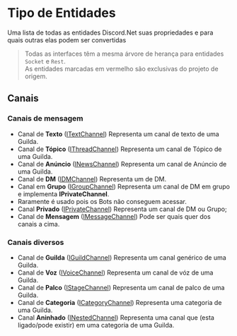 # Tipo de Entidades  
Uma lista de todas as entidades Discord.Net suas propriedades e para quais outras elas podem ser convertidas  

> Todas as interfaces têm a mesma árvore de herança para entidades `Socket` e `Rest`.  
As entidades marcadas em vermelho são exclusivas do projeto de origem.

## Canais  

### Canais de mensagem

* Canal de **Texto** ([ITextChannel](https://discordnet.dev/api/Discord.ITextChannel.html)) Representa um canal de texto de uma Guilda.
* Canal de **Tópico** ([IThreadChannel](https://discordnet.dev/api/Discord.IThreadChannel.html)) Representa um canal de Tópico de uma Guilda.
* Canal de **Anúncio** ([INewsChannel](https://discordnet.dev/api/Discord.INewsChannel.html)) Representa um canal de Anúncio de uma Guilda.
* Canal de **DM** ([IDMChannel](https://discordnet.dev/api/Discord.IDMChannel.html)) Representa um de DM.
* Canal em **Grupo** ([IGroupChannel](https://discordnet.dev/api/Discord.IGroupChannel.html)) Representa um canal de DM em grupo e implementa **IPrivateChannel**.  
 * Raramente é usado pois os Bots não conseguem acessar.
* Canal **Privado** ([IPrivateChannel](https://discordnet.dev/api/Discord.IPrivateChannel.html)) Representa um canal de DM ou Grupo; 
* Canal de **Mensagem** ([IMessageChannel](https://discordnet.dev/api/Discord.IMessageChannel.html)) Pode ser quais quer dos canais a cima.

### Canais diversos

* Canal de **Guilda** ([IGuildChannel]()) Representa um canal genérico de uma Guilda.
* Canal de **Voz** ([IVoiceChannel]()) Representa um canal de vóz de uma Guilda.
* Canal de **Palco** ([IStageChannel]()) Representa um canal de palco de uma Guilda.
* Canal de **Categoria** ([ICategoryChannel]()) Representa uma categoria de uma Guilda.
* Canal **Aninhado** ([INestedChannel]()) Representa uma canal que (esta ligado/pode existir) em uma categoria de uma Guilda.
